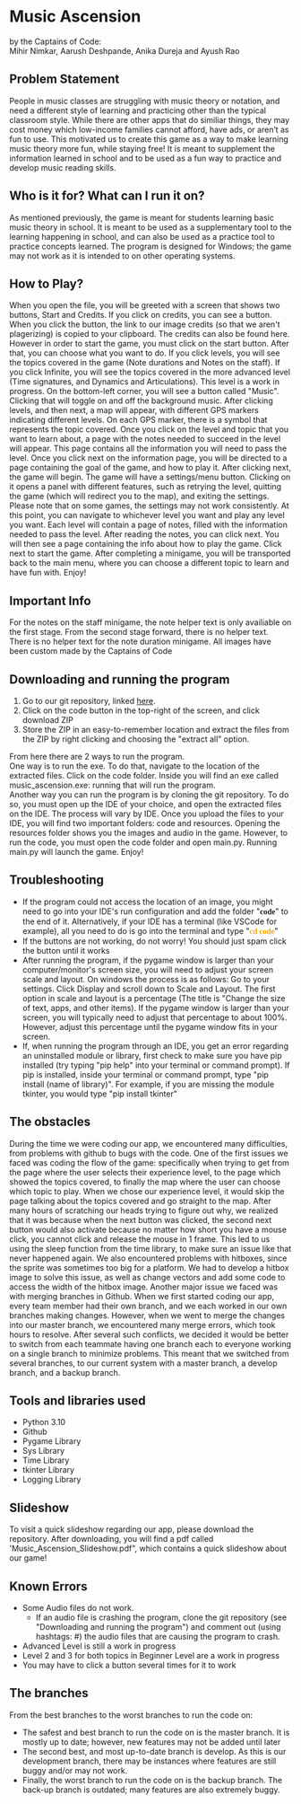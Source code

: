 # Music Ascension
by the Captains of Code: <br/>
Mihir Nimkar, Aarush Deshpande, Anika Dureja and Ayush Rao<br>
<h2>Problem Statement</h2>
People in music classes are struggling with music theory or notation, and need a different style of learning and practicing other than the typical classroom style. While there are other apps that do similiar things, they may cost money which low-income families cannot afford, have ads, or aren’t as fun to use. This motivated us to create this game as a way to make learning music theory more fun, while staying free! It is meant to supplement the information learned in school and to be used as a fun way to practice and develop music reading skills.

<h2>Who is it for? What can I run it on?</h2>
As mentioned previously, the game is meant for students learning basic music theory in school. It is meant to be used as a supplementary tool to the learning happening in school, and can also be used as a practice tool to practice concepts learned. The program is designed for Windows; the game may not work as it is intended to on other operating systems.

<h2> How to Play?</h2>
When you open the file, you will be greeted with a screen that shows two buttons, Start and Credits. If you click on credits, you can see a button. When you click the button, the link to our image credits (so that we aren't plagerizing) is copied to your clipboard. The credits can also be found <link href='https://docs.google.com/document/d/1THAizjwlYdVoINJjOBudmcoIM79gEhlbue3cjW5E7r0/edit?usp=sharing'>here</link>. However in order to start the game, you must click on the start button. 
After that, you can choose what you want to do. 
If you click levels, you will see the topics covered in the game (Note durations and Notes on the staff).
If you click Infinite, you will see the topics covered in the more advanced level (Time signatures, and Dynamics and Articulations). This level is a work in progress.
On the bottom-left corner, you will see a button called "Music". Clicking that will toggle on and off the background music.
After clicking levels, and then next, a map will appear, with different GPS markers indicating different levels. On each GPS marker, there is a symbol that represents the topic covered. Once you click on the level and topic that you want to learn about, a page with the notes needed to succeed in the level will appear. This page contains all the information you will need to pass the level. 
Once you click next on the information page, you will be directed to a page containing the goal of the game, and how to play it. After clicking next, the game will begin.
The game will have a settings/menu button. Clicking on it opens a panel with different features, such as retrying the level, quitting the game (which will redirect you to the map), and exiting the settings. Please note that on some games, the settings may not work consistently.
At this point, you can navigate to whichever level you want and play any level you want. Each level will contain a page of notes, filled with the information needed to pass the level. After reading the notes, you can click next. You will then see a page containing the info about how to play the game. Click next to start the game.
After completing a minigame, you will be transported back to the main menu, where you can choose a different topic to learn and have fun with. Enjoy!
<h2>Important Info</h2>
For the notes on the staff minigame, the note helper text is only availiable on the first stage. From the second stage forward, there is no helper text.
There is no helper text for the note duration minigame.
All images have been custom made by the Captains of Code
<h2>Downloading and running the program</h2>
<ol><li>Go to our git repository, linked <a href='https://github.com/JasonGrace2282/Music-Ascension'>here</a>.</li>
<li>Click on the code button in the top-right of the screen, and click download ZIP</li>
<li>Store the ZIP in an easy-to-remember location and extract the files from the ZIP by right clicking and choosing the "extract all" option.</li></ol>
From here there are 2 ways to run the program.<br>
One way is to run the exe. To do that, navigate to the location of the extracted files. Click on the code folder. Inside you will find an exe called music_ascension.exe: running that will run the program.<br>
Another way you can run the program is by cloning the git repository. To do so, you must open up the IDE of your choice, and open the extracted files on the IDE. The process will vary by IDE. Once you upload the files to your IDE, you will find two important folders: code and resources. Opening the resources folder shows you the images and audio in the game. However, to run the code, you must open the code folder and open main.py. Running main.py will launch the game. Enjoy!</li>

<h2>Troubleshooting</h2>
<ul><li>If the program could not access the location of an image, you might need to go into your IDE's run configuration and add the folder "<b style="font-family:Consolas">code</b>" to the end of it. Alternatively, if your IDE has a terminal (like VSCode for example), all you need to do is go into the terminal and type "<b style="font-family:Consolas"><a style="color:orange">cd code</a></b>"</li>
<li>If the buttons are not working, do not worry! You should just spam click the button until it works</li>
<li>After running the program, if the pygame window is larger than your computer/monitor's screen size, you will need to adjust your screen scale and layout. On windows the process is as follows: Go to your settings. Click Display and scroll down to Scale and Layout. The first option in scale and layout is a percentage (The title is "Change the size of text, apps, and other items). If the pygame window is larger than your screen, you will typically need to adjust that percentage to about 100%. However, adjust this percentage until the pygame window fits in your screen.</li>
<li>If, when running the program through an IDE, you get an error regarding an uninstalled module or library, first check to make sure you have pip installed (try typing "pip help" into your terminal or command prompt). If pip is installed, inside your terminal or command prompt, type "pip install (name of library)". For example, if you are missing the module tkinter, you would type "pip install tkinter"</li></ul>

<h2>The obstacles</h2>
During the time we were coding our app, we encountered many difficulties, from problems with github to bugs with the code. One of the first issues we faced was coding the flow of the game: specifically when trying to get from the page where the user selects their experience level, to the page which showed the topics covered, to finally the map where the user can choose which topic to play. When we chose our experience level, it would skip the page talking about the topics covered and go straight to the map. After many hours of scratching our heads trying to figure out why, we realized that it was because when the next button was clicked, the second next button would also activate because no matter how short you have a mouse click, you cannot click and release the mouse in 1 frame. This led to us using the sleep function from the time library, to make sure an issue like that never happened again. We also encountered problems with hitboxes, since the sprite was sometimes too big for a platform. We had to develop a hitbox image to solve this issue, as well as change vectors and add some code to access the width of the  hitbox image. Another major issue we faced was with merging branches in Github. When we first started coding our app, every team member had their own branch, and we each worked in our own branches making changes. However, when we went to merge the changes into our master branch, we encountered many merge errors, which took hours to resolve. After several such conflicts, we decided it would be better to switch from each teammate having one branch each to everyone working on a single branch to minimize problems. This meant that we switched from several branches, to our current system with a master branch, a develop branch, and a backup branch.

<h2> Tools and libraries used</h2>
<ul><li>Python 3.10</li>
<li>Github</li>
<li>Pygame Library</li>
<li>Sys Library</li>
<li>Time Library</li>
<li>tkinter Library</li>
<li>Logging Library</li></ul>

<h2>Slideshow</h2>
To visit a quick slideshow regarding our app, please download the repository. After downloading, you will find a pdf called 'Music_Ascension_Slideshow.pdf", which contains a quick slideshow about our game!
<h2>Known Errors</h2>
<ul><li>Some Audio files do not work.<br><ul><li>If an audio file is crashing the program, clone the git repository (see "Downloading and running the program") and comment out (using hashtags: #) the audio files that are causing the program to crash.</li></ul></li>
<li>Advanced Level is still a work in progress</li>
<li>Level 2 and 3 for both topics in Beginner Level are a work in progress</li>
<li>You may have to click a button several times for it to work</li></ul>

<h2>The branches</h2>
From the best branches to the worst branches to run the code on:
<ul><li>The safest and best branch to run the code on is the master branch. It is mostly up to date; however, new features may not be added until later</li>
<li>The second best, and most up-to-date branch is develop. As this is our development branch, there may be instances where features are still buggy and/or may not work.</li>
<li>Finally, the worst branch to run the code on is the backup branch. The back-up branch is outdated; many features are also extremely buggy.
